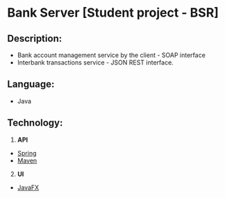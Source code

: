 # Bank Server [Student project - BSR]

## Description:
- Bank account management service by the client - SOAP interface
- Interbank transactions service - JSON REST interface.

## Language:
- Java

## Technology:
1. __API__ 
- [Spring](https://spring.io/guides/gs/producing-web-service/)
- [Maven](https://maven.apache.org/)

2. __UI__
- [JavaFX](https://docs.oracle.com/javase/8/javafx/get-started-tutorial/jfx-overview.htm#JFXST784)
